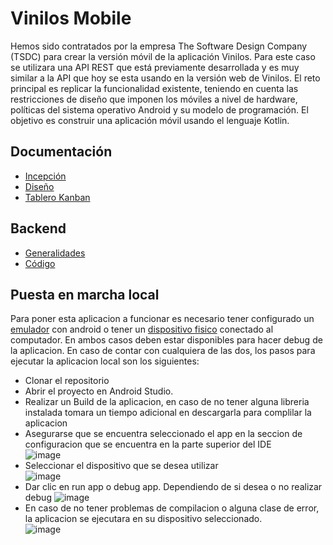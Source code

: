 # Vinilos Mobile

Hemos sido contratados por la empresa The Software Design Company (TSDC) para crear la versión móvil de la aplicación Vinilos. Para este caso se utilizara una API REST que está previamente desarrollada y es muy similar a la API que hoy se esta usando en la versión web de Vinilos. El reto principal es replicar la funcionalidad existente, teniendo en cuenta las restricciones de diseño que imponen los móviles a nivel de hardware, políticas del sistema operativo Android y su modelo de programación. El objetivo es construir una aplicación móvil usando el lenguaje Kotlin.

## Documentación
- [Incepción](https://github.com/andesleodiego24/vinilos-mobile/wiki/Inception)
- [Diseño](https://www.figma.com/file/GOeTqTABwuqAT7UIBKJXLV/Vinilos?type=design&node-id=0-1&mode=design)
- [Tablero Kanban](https://github.com/users/andesleodiego24/projects/1)

## Backend
- [Generalidades](https://misw-4104-web.github.io/GuiasProyecto/generalidades.html#documentaci%C3%B3n-del-api)
- [Código](https://github.com/TheSoftwareDesignLab/BackVynils/blob/master/README.md#description)

## Puesta en marcha local
Para poner esta aplicacion a funcionar es necesario tener configurado un [emulador](https://developer.android.com/studio/run/emulator?hl=es-419) con android o tener un [dispositivo fisico](https://developer.android.com/studio/debug?hl=es-419) conectado al computador. En ambos casos deben estar disponibles para hacer debug de la aplicacion. 
En caso de contar con cualquiera de las dos, los pasos para ejecutar la aplicacion local son los siguientes:
- Clonar el repositorio
- Abrir el proyecto en Android Studio.
- Realizar un Build de la aplicacion, en caso de no tener alguna libreria instalada tomara un tiempo adicional en descargarla para complilar la aplicacion
- Asegurarse que se encuentra seleccionado el app en la seccion de configuracion que se encuentra en la parte superior del IDE
   <br/>
  ![image](https://github.com/andesleodiego24/vinilos-mobile/assets/124963914/4c4e27f8-5d42-46bd-884e-e8439d0a8922)
- Seleccionar el dispositivo que se desea utilizar
  <br/>
  ![image](https://github.com/andesleodiego24/vinilos-mobile/assets/124963914/bfa5487f-7df0-4993-945a-84c6c186ab41)
- Dar clic en run app o debug app. Dependiendo de si desea o no realizar debug
  ![image](https://github.com/andesleodiego24/vinilos-mobile/assets/124963914/5b92efd5-a1d7-45d4-af49-90767d1ba488)
- En caso de no tener problemas de compilacion o alguna clase de error, la aplicacion se ejecutara en su dispositivo seleccionado.
  <br/>
![image](https://github.com/andesleodiego24/vinilos-mobile/assets/124963914/3a21e6c3-fe37-4c8e-af8e-a57fac9b9bc2)


